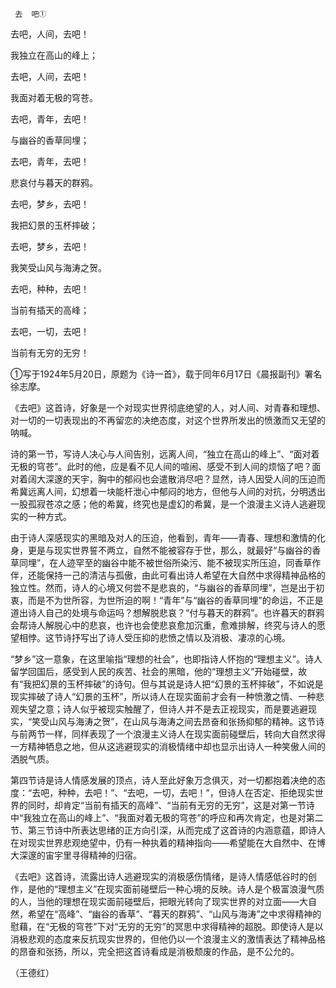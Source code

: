      去  吧① 

   去吧，人间，去吧！

   我独立在高山的峰上；

   去吧，人间，去吧！

   我面对着无极的穹苍。

   去吧，青年，去吧！

   与幽谷的香草同埋；

   去吧，青年，去吧！

   悲哀付与暮天的群鸦。

   去吧，梦乡，去吧！

   我把幻景的玉杯摔破；

   去吧，梦乡，去吧！

   我笑受山风与海涛之贺。

   去吧，种种，去吧！

   当前有插天的高峰；

   去吧，一切，去吧！

   当前有无穷的无穷！

   ①写于1924年5月20日，原题为《诗一首》，载于同年6月17日《晨报副刊》署名徐志摩。 

   《去吧》这首诗，好象是一个对现实世界彻底绝望的人，对人间、对青春和理想、对一切的一切表现出的不再留恋的决绝态度，对这个世界所发出的愤激而又无望的呐喊。

   诗的第一节，写诗人决心与人间告别，远离人间，“独立在高山的峰上”、“面对着无极的穹苍”。此时的他，应是看不见人间的喧闹、感受不到人间的烦恼了吧？面对着阔大深邃的天宇，胸中的郁闷也会遣散消尽吧？显然，诗人因受人间的压迫而希冀远离人间，幻想着一块能杆泄心中郁闷的地方，但他与人间的对抗，分明透出一股孤寂苍凉之感；他的希冀，终究也是虚幻的希冀，是一个浪漫主义诗人逃避现实的一种方式。

   由于诗人深感现实的黑暗及对人的压迫，他看到，青年——青春、理想和激情的化身，更是与现实世界誓不两立，自然不能被容存于世，那么，就最好“与幽谷的香草同埋”，在人迹罕至的幽谷中能不被世俗所染污、能不被现实所压迫，同香草作伴，还能保持一己的清洁与孤傲，由此可看出诗人希望在大自然中求得精神品格的独立性。然而，诗人的心境又何尝不是悲哀的，“与幽谷的香草同埋”，岂是出于初衷，而是不为世所容，为世所迫的啊！“青年”与“幽谷的香草同埋”的命运，不正是道出诗人自己的处境与命运吗？想解脱悲哀？“付与暮天的群鸦”。也许暮天的群鸦会帮诗人解脱心中的悲哀，也许也会使悲哀愈加沉重，愈难排解，终究与诗人的愿望相悖。这节诗抒写出了诗人受压抑的悲愤之情以及消极、凄凉的心境。

   “梦乡”这一意象，在这里喻指“理想的社会”，也即指诗人怀抱的“理想主义”。诗人留学回国后，感受到人民的疾苦、社会的黑暗，他的“理想主义”开始碰壁，故有“我把幻景的玉杯摔破”的诗句。但与其说是诗人把“幻景的玉杯摔破”，不如说是现实摔破了诗人“幻景的玉杯”，所以诗人在现实面前才会有一种愤激之情、一种悲观失望之意；诗人似乎被现实触醒了，但诗人并不是去正视现实，而是要逃避现实，“笑受山风与海涛之贺”，在山风与海涛之间去昂奋和张扬抑郁的精神。这节诗与前两节一样，同样表现了一个浪漫主义诗人在现实面前碰壁后，转向大自然求得一方精神牺息之地，但从这逃避现实的消极情绪中却也显示出诗人一种笑傲人间的洒脱气质。

   第四节诗是诗人情感发展的顶点，诗人至此好象万念俱灭，对一切都抱着决绝的态度：“去吧，种种，去吧！”、“去吧，一切，去吧！”，但诗人在否定、拒绝现实世界的同时，却肯定“当前有插天的高峰”、“当前有无穷的无穷”，这是对第一节诗中“我独立在高山的峰上”、“我面对着无极的穹苍”的呼应和再次肯定，也是对第二节、第三节诗中所表达思绪的正方向引深，从而完成了这首诗的内涵意蕴，即诗人在对现实世界悲观绝望中，仍有一种执着的精神指向——希望能在大自然中、在博大深邃的宙宇里寻得精神的归宿。

   《去吧》这首诗，流露出诗人逃避现实的消极感伤情绪，是诗人情感低谷时的创作，是他的“理想主义”在现实面前碰壁后一种心境的反映。诗人是个极富浪漫气质的人，当他的理想在现实面前碰壁后，把眼光转向了现实世界的对立面——大自然，希望在“高峰”、“幽谷的香草”、“暮天的群鸦”、“山风与海涛”之中求得精神的慰藉，在“无极的穹苍”下对“无穷的无穷”的冥思中求得精神的超脱。即使诗人是以消极悲观的态度来反抗现实世界的，但他仍以一个浪漫主义的激情表达了精神品格的昂奋和张扬，所以，完全把这首诗看成是消极颓废的作品，是不公允的。

   （王德红）

